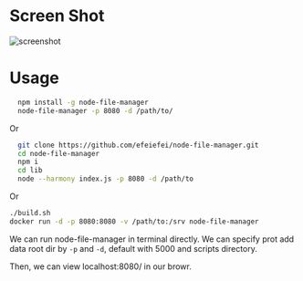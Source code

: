 # Screen Shot
![screenshot](https://raw.githubusercontent.com/efeiefei/node-file-manager/master/example/screenshot.png)

# Usage

```sh
  npm install -g node-file-manager
  node-file-manager -p 8080 -d /path/to/
```

Or

```sh
  git clone https://github.com/efeiefei/node-file-manager.git
  cd node-file-manager
  npm i
  cd lib
  node --harmony index.js -p 8080 -d /path/to
```

Or

```sh
./build.sh
docker run -d -p 8080:8080 -v /path/to:/srv node-file-manager
```

We can run node-file-manager in terminal directly. We can specify prot add data root dir by `-p` and `-d`, default with 5000 and scripts directory.

Then, we can view localhost:8080/ in our browr.
